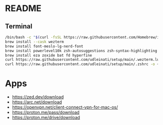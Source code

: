 # README

## Terminal

```sh
/bin/bash -c "$(curl -fsSL https://raw.githubusercontent.com/Homebrew/install/HEAD/install.sh)"
brew install --cask wezterm
brew install font-meslo-lg-nerd-font
brew install powerlevel10k zsh-autosuggestions zsh-syntax-highlighting fzf
brew install eza zoxide bat fd hyperfine
curl https://raw.githubusercontent.com/udleinati/setup/main/.wezterm.lua -o ~/.wezterm.lua
curl https://raw.githubusercontent.com/udleinati/setup/main/.zshrc -o ~/.zshrc
```

# Apps

* https://zed.dev/download
* https://arc.net/download
* https://openvpn.net/client-connect-vpn-for-mac-os/
* https://proton.me/pass/download
* https://proton.me/drive/download
